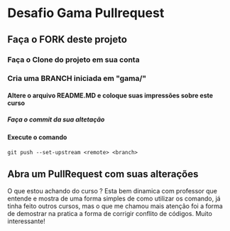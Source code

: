 # Desafio Gama Pullrequest

## Faça o FORK deste projeto

### Faça o Clone do projeto em sua conta

### Cria uma BRANCH iniciada em "gama/"

#### Altere o arquivo README.MD e coloque suas impressões sobre este curso

##### Faça o commit da sua altetação

#### Execute o comando

`git push --set-upstream <remote> <branch>`

## Abra um PullRequest com suas alterações

O que estou achando do curso ?
Esta bem dinamica com professor que entende e mostra de uma forma simples de como utilizar os comando, já tinha feito outros cursos, mas o que me chamou mais atenção foi a forma de demostrar na pratica a forma de corrigir conflito de códigos.
Muito interessante!
